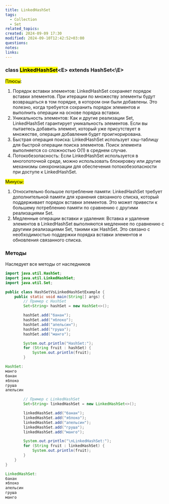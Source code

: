 ```yaml
---
title: LinkedHashSet
tags:
  - Collection
  - Set
related_topics: 
created: 2024-09-09 17:30
modified: 2024-09-10T12:42:52+03:00
questions: 
notes: 
links: 
---
```

### class <mark class="hltr-orange">LinkedHashSet</mark>\<E> extends HashSet<\E>

<mark class="hltr-orange">Плюсы</mark>:

1. Порядок вставки элементов: LinkedHashSet сохраняет порядок вставки элементов. При итерации по множеству элементы будут возвращаться в том порядке, в котором они были добавлены. Это полезно, когда требуется сохранить порядок элементов и выполнить операции на основе порядка вставки.
2. Уникальность элементов: Как и другие реализации Set, LinkedHashSet гарантирует уникальность элементов. Если вы пытаетесь добавить элемент, который уже присутствует в множестве, операция добавления будет проигнорирована.
3. Быстрая операция поиска: LinkedHashSet использует хэш-таблицу для быстрой операции поиска элементов. Поиск элемента выполняется со сложностью O(1) в среднем случае.
4. Потокобезопасность: Если LinkedHashSet используется в многопоточной среде, можно использовать блокировку или другие механизмы синхронизации для обеспечения потокобезопасности при доступе к LinkedHashSet.

<mark class="hltr-orange">Минусы:</mark>

1. Относительно большое потребление памяти: LinkedHashSet требует дополнительной памяти для хранения связанного списка, который поддерживает порядок вставки элементов. Это может привести к большему потреблению памяти по сравнению с другими реализациями Set.
2. Медленные операции вставки и удаления: Вставка и удаление элементов в LinkedHashSet выполняются медленнее по сравнению с другими реализациями Set, такими как HashSet. Это связано с необходимостью поддержки порядка вставки элементов и обновления связанного списка.

### Методы

Наследует все методы от наследников

```Java
import java.util.HashSet;
import java.util.LinkedHashSet;
import java.util.Set;

public class HashSetVsLinkedHashSetExample {
    public static void main(String[] args) {
        // Пример с HashSet
        Set<String> hashSet = new HashSet<>();

        hashSet.add("банан");
        hashSet.add("яблоко");
        hashSet.add("апельсин");
        hashSet.add("груша");
        hashSet.add("манго");

        System.out.println("HashSet:");
        for (String fruit : hashSet) {
            System.out.println(fruit);
        }

HashSet:
манго
банан
яблоко
груша
апельсин

        // Пример с LinkedHashSet
        Set<String> linkedHashSet = new LinkedHashSet<>();

        linkedHashSet.add("банан");
        linkedHashSet.add("яблоко");
        linkedHashSet.add("апельсин");
        linkedHashSet.add("груша");
        linkedHashSet.add("манго");

        System.out.println("\nLinkedHashSet:");
        for (String fruit : linkedHashSet) {
            System.out.println(fruit);
        }
    }
}

LinkedHashSet:
банан
яблоко
апельсин
груша
манго
```
